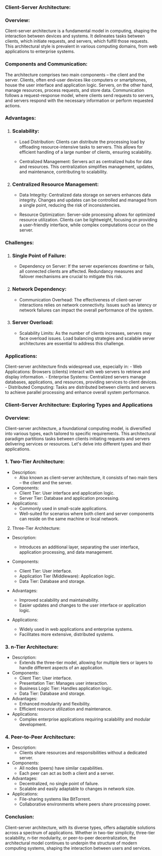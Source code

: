 <h3>Client-Server Architecture:</h3>

<h3>Overview:</h3>
Client-server architecture is a fundamental model in computing, shaping the interaction between devices and systems. It delineates tasks between clients, which initiate requests, and servers, which fulfill those requests. This architectural style is prevalent in various computing domains, from web applications to enterprise systems.

<h3>Components and Communication:</h3>
The architecture comprises two main components – the client and the server. Clients, often end-user devices like computers or smartphones, house the user interface and application logic. Servers, on the other hand, manage resources, process requests, and store data. Communication follows a request-response model, where clients send requests to servers, and servers respond with the necessary information or perform requested actions.

<h3>Advantages:</h3>

1. <h3>Scalability:</h3>

   - Load Distribution: Clients can distribute the processing load by offloading resource-intensive tasks to servers. This allows for efficient handling of a large number of clients, ensuring scalability.

   - Centralized Management: Servers act as centralized hubs for data and resources. This centralization simplifies management, updates, and maintenance, contributing to scalability.

2. <h3>Centralized Resource Management:</h3>

   - Data Integrity: Centralized data storage on servers enhances data integrity. Changes and updates can be controlled and managed from a single point, reducing the risk of inconsistencies.

   - Resource Optimization: Server-side processing allows for optimized resource utilization. Clients can be lightweight, focusing on providing a user-friendly interface, while complex computations occur on the server.

<h3>Challenges:</h3>

1. <h3>Single Point of Failure:</h3>

   - Dependency on Server: If the server experiences downtime or fails, all connected clients are affected. Redundancy measures and failover mechanisms are crucial to mitigate this risk.

2. <h3>Network Dependency:</h3>

   - Communication Overhead: The effectiveness of client-server interactions relies on network connectivity. Issues such as latency or network failures can impact the overall performance of the system.

3. <h3>Server Overload:</h3>

   - Scalability Limits: As the number of clients increases, servers may face overload issues. Load balancing strategies and scalable server architectures are essential to address this challenge.

<h3>Applications:</h3>
Client-server architecture finds widespread use, especially in:
- Web Applications: Browsers (clients) interact with web servers to retrieve and display information.
- Enterprise Systems: Centralized servers manage databases, applications, and resources, providing services to client devices.
- Distributed Computing: Tasks are distributed between clients and servers to achieve parallel processing and enhance overall system performance.

<h3>Client-Server Architecture: Exploring Types and Applications</h3>

<h3>Overview:</h3>
Client-server architecture, a foundational computing model, is diversified into various types, each tailored to specific requirements. This architectural paradigm partitions tasks between clients initiating requests and servers delivering services or resources. Let's delve into different types and their applications.

<h3>1. Two-Tier Architecture:</h3>

- Description:
  - Also known as client-server architecture, it consists of two main tiers – the client and the server.
- Components:
  - Client Tier: User interface and application logic.
  - Server Tier: Database and application processing.
- Applications:
  - Commonly used in small-scale applications.
  - Well-suited for scenarios where both client and server components can reside on the same machine or local network.

2. Three-Tier Architecture:</h3>

- Description:
  - Introduces an additional layer, separating the user interface, application processing, and data management.
- Components:

  - Client Tier: User interface.
  - Application Tier (Middleware): Application logic.
  - Data Tier: Database and storage.

- Advantages:

  - Improved scalability and maintainability.
  - Easier updates and changes to the user interface or application logic.

- Applications:

  - Widely used in web applications and enterprise systems.
  - Facilitates more extensive, distributed systems.

<h3>3. n-Tier Architecture:</h3>

- Description:
  - Extends the three-tier model, allowing for multiple tiers or layers to handle different aspects of an application.
- Components:
  - Client Tier: User interface.
  - Presentation Tier: Manages user interaction.
  - Business Logic Tier: Handles application logic.
  - Data Tier: Database and storage.
- Advantages:
  - Enhanced modularity and flexibility.
  - Efficient resource utilization and maintenance.
- Applications:
  - Complex enterprise applications requiring scalability and modular development.

<h3>4. Peer-to-Peer Architecture:</h3>

- Description:
  - Clients share resources and responsibilities without a dedicated server.
- Components:
  - All nodes (peers) have similar capabilities.
  - Each peer can act as both a client and a server.
- Advantages:
  - Decentralized, no single point of failure.
  - Scalable and easily adaptable to changes in network size.
- Applications:
  - File-sharing systems like BitTorrent.
  - Collaborative environments where peers share processing power.

<h3>Conclusion:</h3>
Client-server architecture, with its diverse types, offers adaptable solutions across a spectrum of applications. Whether in two-tier simplicity, three-tier scalability, n-tier modularity, or peer-to-peer decentralization, the architectural model continues to underpin the structure of modern computing systems, shaping the interaction between users and services.
